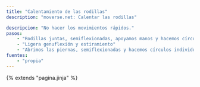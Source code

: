 ```yaml
---
title: "Calentamiento de las rodillas"
description: "moverse.net: Calentar las rodillas"

descripcion: "No hacer los movimientos rápidos."
pasos:
    - "Rodillas juntas, semiflexionadas, apoyamos manos y hacemos círculos hacia afuera y hacia dentro."
    - "Ligera genuflexión y estiramiento"
    - "Abrimos las piernas, semiflexionadas y hacemos círculos individuales en los dos sentidos"
fuentes:
    - "propia"
---
```

{% extends "pagina.jinja" %}